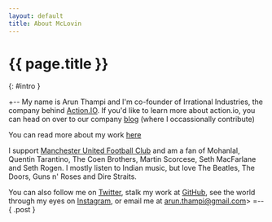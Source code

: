 ```yaml
---
layout: default
title: About McLovin
---
```


# {{ page.title }}
{: #intro }

+--
My name is Arun Thampi and I'm co-founder of Irrational Industries, the company behind <a href="https://www.action.io">Action.IO</a>. If you'd like to learn more about action.io, you can head on over to our company <a href="http://blog.action.io">blog</a> (where I occassionally contribute)

You can read more about my work [here](/work.html)

I support [Manchester United Football Club](http://manutd.com) and am a fan of Mohanlal, Quentin Tarantino, The Coen Brothers, Martin Scorcese, Seth MacFarlane and Seth Rogen. I mostly listen to Indian music, but love The Beatles, The Doors, Guns n' Roses and Dire Straits.

You can also follow me on [Twitter](http://twitter.com/iamclovin), stalk my work at [GitHub](http://github.com/arunthampi), see the world through my eyes on [Instagram](http://instagram.com/iamclovin), or email me at [arun.thampi@gmail.com](mailto:arun.thampi@gmail.com)>
=-- { .post }
